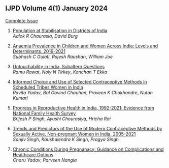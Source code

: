 ## IJPD Volume 4(1) January 2024 

[Complete Issue](../assets/ijpd/2024-1/V_4_1.pdf)
    <br>

1. [ Population at Stabilisation in Districts of India](../assets/ijpd/2024-1/V_4_1_1.pdf)
    <br> *Aalok R Chaurasia*, *David Burg*

2. [ Anaemia Prevalence in Children and Women Across India: Levels and Determinants, 2019-2021](../assets/ijpd/2024-1/V_4_1_2.pdf)
    <br> *Subhash C Gulati*, *Rajesh Raushan*, *William Joe*

3. [ Untouchability in India, Subaltern Questions](../assets/ijpd/2024-1/V_4_1_3.pdf)
    <br> *Ramu Rawat*, *Noly N Tirkey*, *Kanchan T Ekka*

4. [ Informed Choice and Use of Selected Contraceptive Methods in Scheduled Tribes Women in India](../assets/ijpd/2024-1/V_4_1_4.pdf)
    <br> *Ravita Yadav*, *Bal Govind Chauhan*, *Praveen K Chokhandre*, *Nutan Kumari*

5. [ Progress in Reproductive Health in India, 1992-2021: Evidence from National Family Health Survey](../assets/ijpd/2024-1/V_4_1_5.pdf)
    <br> *Brijesh P Singh*, *Ayushi Chourasiya*, *Hricha Rai*
    
6. [ Trends and Predictors of the Use of Modern Contraceptive Methods by Sexually Active, Non-pregnant Women in India, 2005-2021](../assets/ijpd/2024-1/V_4_1_6.pdf)
    <br> *Sanjiv Singh*, *Kaushalendra K Singh*, *Pragya Singh*

7. [ Chronic Conditions During Pregnanacy: Guidance on Complications and Healthcare Options](../assets/ijpd/2024-1/V_4_1_7.pdf)
    <br> *Charu Yadav*, *Parveen Nangia*